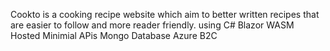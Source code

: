 Cookto is a cooking recipe website which aim to better written recipes that are easier to follow and more reader friendly.
using
C#
Blazor WASM Hosted
Minimial APis
Mongo Database
Azure B2C 
